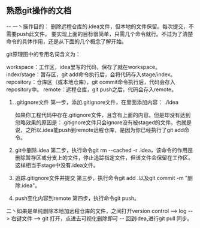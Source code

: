 熟悉git操作的文档
--
--
一丶操作目的： 删除远程仓库的.idea文件，但本地的文件保留。每次提交，不需要push此文件。
          要实现上面的目标很简单，只需几个命令就行。不过为了清楚命令的具体作用，还是从下面的几个概念了解开始。

git原理图中的专用名词含义为：

workspace：工作区，idea里写的代码，保存了就在workspace。
index/stage：暂存区，git add命令执行后，会将代码存入stage/index。
repository：仓库区（或本地仓库），git commit命令执行后，代码会存入repository中。
remote：远程仓库，git push之后，代码会存入remote。

1. .gitignore文件
    第一步，添加.gitignore文件，在里面添加内容：
                                          ./idea

    如果你工程代码中存在.gitignore文件，且含有上面的内容。但是却没有达到忽略效果的原因是：.gitignore文件只会ignore没有被staged的文件。也就是说，之所以.idea能push到remote远程仓库，是因为你已经执行了git add命令。

2. git中删除.idea
    第二步，执行命令git rm --cached -r .idea，该命令的作用是删除暂存区或分支上的文件，停止追踪指定文件，但该文件会保留在工作区。这样相当于stage中没有.idea文件。
    
3. 追踪.gitignore文件并提交
    第三步，执行命令git add .以及git commit -m "删除.idea"。
4. push变化内容到remote
    第四步，执行命令git push。
    
二丶如果是单纯删除本地加远程仓库的文件，之间打开version control --> log --> 右键文件 --> git 打开，点进去可视化删除即可
                                          -- 回到idea,进行git pull 同步。 